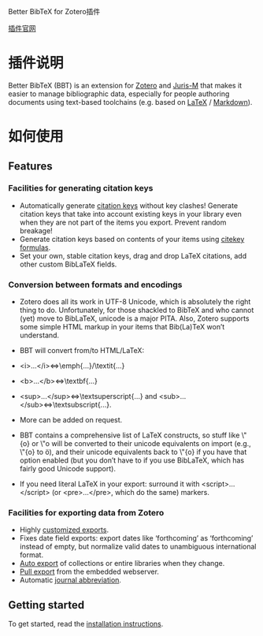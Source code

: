 Better BibTeX for Zotero插件

[插件官网](https://retorque.re/zotero-better-bibtex/)

# 插件说明

Better BibTeX (BBT) is an extension for [Zotero](https://www.zotero.org/) and [Juris-M](https://juris-m.github.io/) that makes it easier to manage bibliographic data, especially for people authoring documents using text-based toolchains (e.g. based on [LaTeX](https://www.latex-project.org/) / [Markdown](https://www.markdownguide.org/)).

# 如何使用

## Features

### Facilities for generating citation keys

- Automatically generate [citation keys](https://retorque.re/zotero-better-bibtex/citing/) without key clashes! Generate citation keys that take into account existing keys in your library even when they are not part of the items you export. Prevent random breakage!
- Generate citation keys based on contents of your items using [citekey formulas](https://retorque.re/zotero-better-bibtex/citing/#configurable-citekey-generator).
- Set your own, stable citation keys, drag and drop LaTeX citations, add other custom BibLaTeX fields.

### Conversion between formats and encodings

- Zotero does all its work in UTF-8 Unicode, which is absolutely the right thing to do. Unfortunately, for those shackled to BibTeX and who cannot (yet) move to BibLaTeX, unicode is a major PITA. Also, Zotero supports some simple HTML markup in your items that Bib(La)TeX won’t understand.
- BBT will convert from/to HTML/LaTeX:

- &lt;i&gt;...&lt;/i&gt;⇔\\emph{...}/\\textit{...}
- &lt;b&gt;...&lt;/b&gt;⇔\\textbf{...}
- &lt;sup&gt;...&lt;/sup&gt;⇔\\textsuperscript{...} and &lt;sub&gt;...&lt;/sub&gt;⇔\\textsubscript{...}.

- More can be added on request.
- BBT contains a comprehensive list of LaTeX constructs, so stuff like \\"{o} or \\"o will be converted to their unicode equivalents on import (e.g., \\"{o} to ö), and their unicode equivalents back to \\"{o} if you have that option enabled (but you don’t have to if you use BibLaTeX, which has fairly good Unicode support).
- If you need literal LaTeX in your export: surround it with &lt;script&gt;…&lt;/script&gt; (or &lt;pre&gt;…&lt;/pre&gt;, which do the same) markers.

### Facilities for exporting data from Zotero

- Highly [customized exports](https://retorque.re/zotero-better-bibtex/exporting/).
- Fixes date field exports: export dates like ‘forthcoming’ as ‘forthcoming’ instead of empty, but normalize valid dates to unambiguous international format.
- [Auto export](https://retorque.re/zotero-better-bibtex/exporting/auto/) of collections or entire libraries when they change.
- [Pull export](https://retorque.re/zotero-better-bibtex/exporting/pull/) from the embedded webserver.
- Automatic [journal abbreviation](https://retorque.re/zotero-better-bibtex/citing/).

## Getting started

To get started, read the [installation instructions](https://retorque.re/zotero-better-bibtex/installation/).